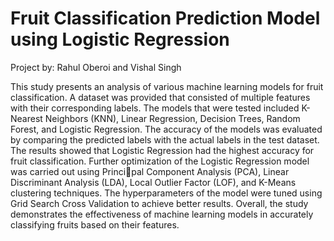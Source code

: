 # **Fruit Classification Prediction Model using Logistic Regression** 
Project by: Rahul Oberoi and Vishal Singh

This study presents an analysis of various machine 
learning models for fruit classification. A dataset was provided 
that consisted of multiple features with their corresponding 
labels. The models that were tested included K-Nearest Neighbors 
(KNN), Linear Regression, Decision Trees, Random Forest, and 
Logistic Regression. The accuracy of the models was evaluated 
by comparing the predicted labels with the actual labels in the 
test dataset. The results showed that Logistic Regression had 
the highest accuracy for fruit classification. Further optimization 
of the Logistic Regression model was carried out using Principal Component Analysis (PCA), Linear Discriminant Analysis 
(LDA), Local Outlier Factor (LOF), and K-Means clustering 
techniques. The hyperparameters of the model were tuned using 
Grid Search Cross Validation to achieve better results. Overall, 
the study demonstrates the effectiveness of machine learning 
models in accurately classifying fruits based on their features.
